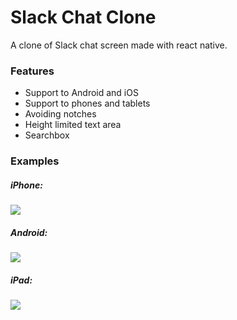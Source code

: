 # Slack Chat Clone
A clone of Slack chat screen made with react native.

### Features
* Support to Android and iOS
* Support to phones and tablets
* Avoiding notches
* Height limited text area
* Searchbox

### Examples
##### iPhone:
![](https://media.giphy.com/media/iD6i8eWd4hxrLJZx8A/giphy.gif)
##### Android:
![](https://media.giphy.com/media/YSBkooUrREvJNqVNOR/giphy.gif)
##### iPad:
![](https://media.giphy.com/media/QWvxg4I873WRbix7uU/giphy.gif)
